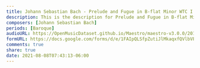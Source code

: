 ```yaml
---
title: Johann Sebastian Bach - Prelude and Fugue in B-flat Minor WTC I BWV 867 (4)
description: This is the description for Prelude and Fugue in B-flat Minor WTC I BWV 867 by Johann Sebastian Bach
composers: [Johann Sebastian Bach]
periods: [Baroque]
audioURL: https://OpenMusicDataset.github.io/Maestro/maestro-v3.0.0/2011/MIDI-Unprocessed_16_R1_2011_MID--AUDIO_R1-D6_12_Track12_wav.midi
formURL: https://docs.google.com/forms/d/e/1FAIpQLSfpZutiJlMkaqxfQVlbVPFjNCsrFZVaBn70TxEc5xkPHRqbow/viewform
comments: true
share: true
date: 2021-08-08T07:43:13-06:00
---
```

